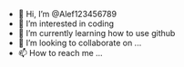 - 👋 Hi, I’m @Alef123456789
- 👀 I’m interested in coding
- 🌱 I’m currently learning how to use github
- 💞️ I’m looking to collaborate on ...
- 📫 How to reach me ...

<!---
Alef123456789/Alef123456789 is a ✨ special ✨ repository because its `README.md` (this file) appears on your GitHub profile.
You can click the Preview link to take a look at your changes.
--->
